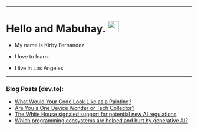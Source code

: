 
<img src="https://komarev.com/ghpvc/?username=kirbygit&style=flat-square&color=blue" alt=""/>

---
<h1>
  Hello and Mabuhay.
  <img src="https://media.giphy.com/media/hvRJCLFzcasrR4ia7z/giphy.gif" width="30px"/>
</h1>

- My name is Kirby Fernandez.

- I love to learn.

- I live in Los Angeles.

---

### Blog Posts (dev.to):
<!-- BLOG-POST-LIST:START -->
- [What Would Your Code Look Like as a Painting?](https://dev.to/codenewbieteam/what-would-your-code-look-like-as-a-painting-5af2)
- [Are You a One Device Wonder or Tech Collector?](https://dev.to/codenewbieteam/are-you-a-one-device-wonder-or-tech-collector-4n9j)
- [The White House signaled support for potential new AI regulations](https://dev.to/ben/the-white-house-signaled-support-for-potential-new-ai-regulations-edi)
- [Which programming ecosystems are helped and hurt by generative AI?](https://dev.to/ben/which-programming-ecosystems-are-helped-and-hurt-by-generative-ai-3m38)
<!-- BLOG-POST-LIST:END -->
